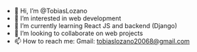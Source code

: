 - 👋 Hi, I’m @TobiasLozano
- 👀 I’m interested in web development
- 🌱 I’m currently learning React JS and backend (Django)
- 💞️ I’m looking to collaborate on web projects
- 📫 How to reach me: Gmail: tobiaslozano20068@gmail.com

<!---
TobiasLozano/TobiasLozano is a ✨ special ✨ repository because its `README.md` (this file) appears on your GitHub profile.
You can click the Preview link to take a look at your changes.
--->

